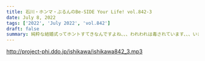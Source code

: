 ```yaml
---
title: 石川・ホンマ・ぶるんのBe-SIDE Your Life! vol.842-3
date: July 8, 2022
tags: ['2022', 'July 2022', 'vol.842']
draft: false
summary: 純粋な結婚式ってホントすてきなんですよね、、、われわれは毒されています、、、いきなりスカイプはめっちゃあこがれるあの場所から！！
---
```


http://project-phi.ddo.jp/ishikawa/ishikawa842_3.mp3